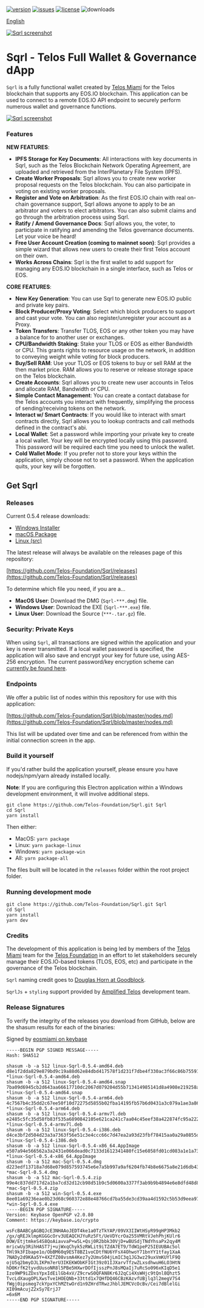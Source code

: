 [![version](https://img.shields.io/github/release/Telos-Foundation/Sqrl/all.svg)](https://github.com/Telos-Foundation/Sqrl/releases)
[![issues](https://img.shields.io/github/issues/Telos-Foundation/Sqrl.svg)](https://github.com/Telos-Foundation/Sqrl/issues)
[![license](https://img.shields.io/badge/license-MIT-blue.svg)](https://raw.githubusercontent.com/Telos-Foundation/Sqrl/master/LICENSE)
![downloads](https://img.shields.io/github/downloads/Telos-Foundation/Sqrl/total.svg)

[English](https://github.com/Telos-Foundation/Sqrl/blob/master/README.md)

[![Sqrl screenshot](https://raw.githubusercontent.com/Telos-Foundation/Sqrl/master/app/renderer/assets/images/sqrl.png)](https://raw.githubusercontent.com/Telos-Foundation/Sqrl/master/app/renderer/assets/images/sqrl.png)

# Sqrl - Telos Full Wallet & Governance dApp

`Sqrl` is a fully functional wallet created by [Telos Miami](https://eos.miami/) for the Telos blockchain that supports any EOS.IO blockchain. This application can be used to connect to a remote EOS.IO API endpoint to securely perform numerous wallet and governance functions.

[![Sqrl screenshot](https://raw.githubusercontent.com/Telos-Foundation/Sqrl/master/Sqrl.png)](https://raw.githubusercontent.com/Telos-Foundation/Sqrl/master/Sqrl.png)

### Features

**NEW FEATURES**:
- **IPFS Storage for Key Documents**: All interactions with key documents in Sqrl, such as the Telos Blockchain Network Operating Agreement, are uploaded and retrieved from the InterPlanetary File System (IPFS).
- **Create Worker Proposals**: Sqrl allows you to create new worker proposal requests on the Telos blockchain. You can also participate in voting on existing worker proposals.
- **Register and Vote on Arbitration**: As the first EOS.IO chain with real on-chain governance support, Sqrl allows anyone to apply to be an arbitrator and voters to elect arbitrators. You can also submit claims and go through the arbitration process using Sqrl.
- **Ratify / Amend Governance Docs**: Sqrl allows you, the voter, to participate in ratifying and amending the Telos governance documents. Let your voice be heard!
- **Free User Account Creation (coming to mainnet soon)**: Sqrl provides a simple wizard that allows new users to create their first Telos account on their own.
- **Works Across Chains**: Sqrl is the first wallet to add support for managing any EOS.IO blockchain in a single interface, such as Telos or EOS.

**CORE FEATURES**:
- **New Key Generation**: You can use Sqrl to generate new EOS.IO public and private key pairs.
- **Block Producer/Proxy Voting**: Select which block producers to support and cast your vote. You can also register/unregister your account as a Proxy.
- **Token Transfers**: Transfer TLOS, EOS or any other token you may have a balance for to another user or exchanges.
- **CPU/Bandwidth Staking**: Stake your TLOS or EOS as either Bandwidth or CPU. This grants rights to resource usage on the network, in addition to conveying weight while voting for block producers.
- **Buy/Sell RAM**: Use your TLOS or EOS tokens to buy or sell RAM at the then market price. RAM allows you to reserve or release storage space on the Telos blockchain.
- **Create Accounts**: Sqrl allows you to create new user accounts in Telos and allocate RAM, Bandwidth or CPU.
- **Simple Contact Management**: You can create a contact database for the Telos accounts you interact with frequently, simplifying the process of sending/receiving tokens on the network.
- **Interact w/ Smart Contracts**: If you would like to interact with smart contracts directly, Sqrl allows you to lookup contracts and call methods defined in the contract's abi.
- **Local Wallet**: Set a password while importing your private key to create a local wallet. Your key will be encrypted locally using this password. This password will be required each time you need to unlock the wallet.
- **Cold Wallet Mode**: If you prefer not to store your keys within the application, simply choose not to set a password. When the application quits, your key will be forgotten.

## Get Sqrl

### Releases

Current 0.5.4 release downloads:

- [Windows Installer](https://github.com/Telos-Foundation/Sqrl/releases/download/0.5.4/win-Sqrl-0.5.4.exe)
- [macOS Package](https://github.com/Telos-Foundation/Sqrl/releases/download/0.5.4/mac-Sqrl-0.5.4.dmg)
- [Linux (src)](https://github.com/Telos-Foundation/Sqrl/archive/0.5.4.tar.gz)

The latest release will always be available on the releases page of this repository:

[https://github.com/Telos-Foundation/Sqrl/releases](https://github.com/Telos-Foundation/Sqrl/releases)

To determine which file you need, if you are a...

- **MacOS User**: Download the DMG (`Sqrl-***.dmg`) file.
- **Windows User**: Download the EXE (`Sqrl-***.exe`) file.
- **Linux User**: Download the Source (`***-.tar.gz`) file.

### Security: Private Keys

When using `Sqrl`, all transactions are signed within the application and your key is never transmitted. If a local wallet password is specified, the application will also save and encrypt your key for future use, using AES-256 encryption. The current password/key encryption scheme can [currently be found here](https://github.com/Telos-Foundation/Sqrl/blob/master/app/shared/actions/wallet.js#L8).

### Endpoints

We offer a public list of nodes within this repository for use with this application:

[https://github.com/Telos-Foundation/Sqrl/blob/master/nodes.md](https://github.com/Telos-Foundation/Sqrl/blob/master/nodes.md)

This list will be updated over time and can be referenced from within the initial connection screen in the app.

### Build it yourself

If you'd rather build the application yourself, please ensure you have nodejs/npm/yarn already installed locally.

**Note**: If you are configuring this Electron application within a Windows development environment, it will involve additional steps.

```
git clone https://github.com/Telos-Foundation/Sqrl.git Sqrl
cd Sqrl
yarn install
```

Then either:

- MacOS: `yarn package`
- Linux: `yarn package-linux`
- Windows: `yarn package-win`
- All: `yarn package-all`

The files built will be located in the `releases` folder within the root project folder.

### Running development mode

```
git clone https://github.com/Telos-Foundation/Sqrl.git Sqrl
cd Sqrl
yarn install
yarn dev
```

### Credits

The development of this application is being led by members of the [Telos Miami](https://eos.miami) team for the [Telos Foundation](https://telosfoundation.io) in an effort to let stakeholders securely manage their EOS.IO-based tokens (TLOS, EOS, etc) and participate in the governance of the Telos blockchain.

`Sqrl` naming credit goes to [Douglas Horn at Goodblock](https://goodblock.io/).

`SqrlJs` + `styling` support provided by [Amplified Telos](https://amplified.software/) development team.

### Release Signatures

To verify the integrity of the releases you download from GitHub, below are the shasum results for each of the binaries:

Signed by [eosmiami on keybase](https://keybase.io/eosmiami)

```
-----BEGIN PGP SIGNED MESSAGE-----
Hash: SHA512

shasum -b -a 512 linux-Sqrl-0.5.4-amd64.deb
d8e1f2dda829e879bd9c19a88d62e84dbd417578f1d231f7dbe4f330ac3f66c86b755911d21c5e2d07abb76ab516d3d28f158d7c75b031c5592d7d149b0663dc *linux-Sqrl-0.5.4-amd64.deb
shasum -b -a 512 linux-Sqrl-0.5.4-amd64.snap
7ba09d6945cb2d643aa66617710dc2067d079204d55b713414985141d8a4908e219258a3cc975f0cb5a8ae5b95daae91bf7ee76f4db911618292f3d14cb88e0b *linux-Sqrl-0.5.4-amd64.snap
shasum -b -a 512 linux-Sqrl-0.5.4-arm64.deb
4c7567b4c35dd2c67ee50f10d72275d5855b02fba14195fb57b6d0431a3c079a1ae3a86de1794251ed81a0ca2c255c78e418d15480a9997b239e82a29a280d6e *linux-Sqrl-0.5.4-arm64.deb
shasum -b -a 512 linux-Sqrl-0.5.4-armv7l.deb
e2485c5fc35d58fb83f535a6890842105e621ca241c7aa04c45eef38a422874fc95a222cb1451bb12c3d9b843c0dc5fb47252a443b46572ce76b2c362c974eaa *linux-Sqrl-0.5.4-armv7l.deb
shasum -b -a 512 linux-Sqrl-0.5.4-i386.deb
d4ce3bf2d504d23a3a7363f56e51c3e4ccc66c7d47ea2a93d23fbf78415aa0a29a0855d068bdfde636aabba8b66cf76cee84b1d0f3a72ebc99fe4c38ee55ab06 *linux-Sqrl-0.5.4-i386.deb
shasum -b -a 512 linux-Sqrl-0.5.4-x86_64.AppImage
e507a94e566562a3a2431e066dead0c7133d1612341480fc15e6058fd01cd083a1e1a73bd42a6d2191649b03ee7bc952af25a39972111a958d1afc08e68e3250 *linux-Sqrl-0.5.4-x86_64.AppImage
shasum -b -a 512 mac-Sqrl-0.5.4.dmg
d223edf13718a7d68e079d857593745e6e7a5b997a9af6204fb74b8e6675a8e21d6db432a19225f246494471c661d3163e037e7edf671746a35f552b12048ca4 *mac-Sqrl-0.5.4.dmg
shasum -b -a 512 mac-Sqrl-0.5.4.zip
99e4c837dd717d2a1ba7cd32d12cb98d51b9c5d0600a3377f3ab9b9b4894e6e8dfd48d8d2734c53ad03be14d27110855b5ad1a3e31ba1299f8b7e1f65ca032be *mac-Sqrl-0.5.4.zip
shasum -b -a 512 win-Sqrl-0.5.4.exe
8ee01a69236eae0b23d68c960372e88e48766cd7ba55de3cd39aa4d1592c5b53d9eea97fedef9ff51129c879fafa23761c68c907fa4349bd95419fd47493e291 *win-Sqrl-0.5.4.exe
-----BEGIN PGP SIGNATURE-----
Version: Keybase OpenPGP v2.0.80
Comment: https://keybase.io/crypto

wsFcBAABCgAGBQJcE3NHAAoJEDT4ke1a0TzTkYAP/09VX3IIWtHSyR99gHP3Mkb2
/gx/qREJklmpKGGGcOrv3UEAQCHJYuRz5Ft/UeVDYcrOa255VMRtVJehPhjKUlr6
DOW/EtjtmkeS4S8QoAiavvaP+w5L+Qsj0R2bbk30VjD+wBUSdjTNdYhsaPx2qy4M
mricwUy3RihHAST7j+ujWxqChyk5zRWLit9iTZdA7ET9/TdW1peP25IEUUBAc5ol
THl9k3FIbape1o/ObBM60q9EST8BZ1voCDtfNU6YFsX4OhwoY71bnYY1tfay1XaA
7NADy2d9KAa5Y+4XZfZ08vsmA4Kez7y2UmvS04jLmIC3q1JG3wz29uxVmKUYlF9Q
ojU5q2bmyDJLIKPm7erU3IKEKWObKFIGt39z01IJXarvTfzwZLxsdhwuH6LO3HtN
hD0KrfK2tyvdUusoNR8l5PBe5HXwrDOfIjsszPnJ8sMQaIj7uRcSo096xKIqD5e1
Izo9WP9iZDxsYpxIdEilGb4xV/Z9crwS0QFAN8Kr6J2qCi4XsWHjc9tQnl8Qhzt5
TvcLdXaugOPLXwsTve1HOEQNb+33ttd1x7QHfDQ46CBzKAzvfUBjlq3l2megV7S4
fWgj0ipsmeg7ckYpxYChMZtwOrd1n9ZHrdTRwzJhblJEMCVcOcBv/Cei7dBlelGi
XI09mAcujZ2xSy7ErjJ7
=6x6M
-----END PGP SIGNATURE-----
```